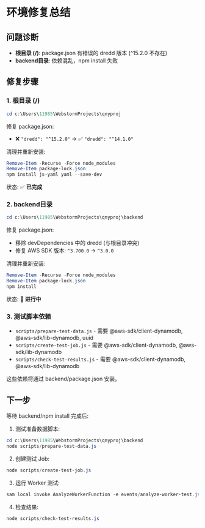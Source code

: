 # 环境修复总结

## 问题诊断
- **根目录 (/)**: package.json 有错误的 dredd 版本 (^15.2.0 不存在)
- **backend目录**: 依赖混乱，npm install 失败

## 修复步骤

### 1. 根目录 (/)
```powershell
cd c:\Users\11985\WebstormProjects\qnyproj
```

修复 package.json:
- ❌ `"dredd": "^15.2.0"` → ✅ `"dredd": "^14.1.0"`

清理并重新安装:
```powershell
Remove-Item -Recurse -Force node_modules
Remove-Item package-lock.json
npm install js-yaml yaml --save-dev
```

状态: ✅ **已完成**

### 2. backend目录
```powershell
cd c:\Users\11985\WebstormProjects\qnyproj\backend
```

修复 package.json:
- 移除 devDependencies 中的 dredd (与根目录冲突)
- 修复 AWS SDK 版本: `^3.700.0` → `^3.0.0`

清理并重新安装:
```powershell
Remove-Item -Recurse -Force node_modules
Remove-Item package-lock.json
npm install
```

状态: 🔄 **进行中**

### 3. 测试脚本依赖
- `scripts/prepare-test-data.js` - 需要 @aws-sdk/client-dynamodb, @aws-sdk/lib-dynamodb, uuid
- `scripts/create-test-job.js` - 需要 @aws-sdk/client-dynamodb, @aws-sdk/lib-dynamodb
- `scripts/check-test-results.js` - 需要 @aws-sdk/client-dynamodb, @aws-sdk/lib-dynamodb

这些依赖将通过 backend/package.json 安装。

## 下一步

等待 backend/npm install 完成后:

1. 测试准备数据脚本:
```powershell
cd c:\Users\11985\WebstormProjects\qnyproj\backend
node scripts/prepare-test-data.js
```

2. 创建测试 Job:
```powershell
node scripts/create-test-job.js
```

3. 运行 Worker 测试:
```powershell
sam local invoke AnalyzeWorkerFunction -e events/analyze-worker-test.json
```

4. 检查结果:
```powershell
node scripts/check-test-results.js
```
